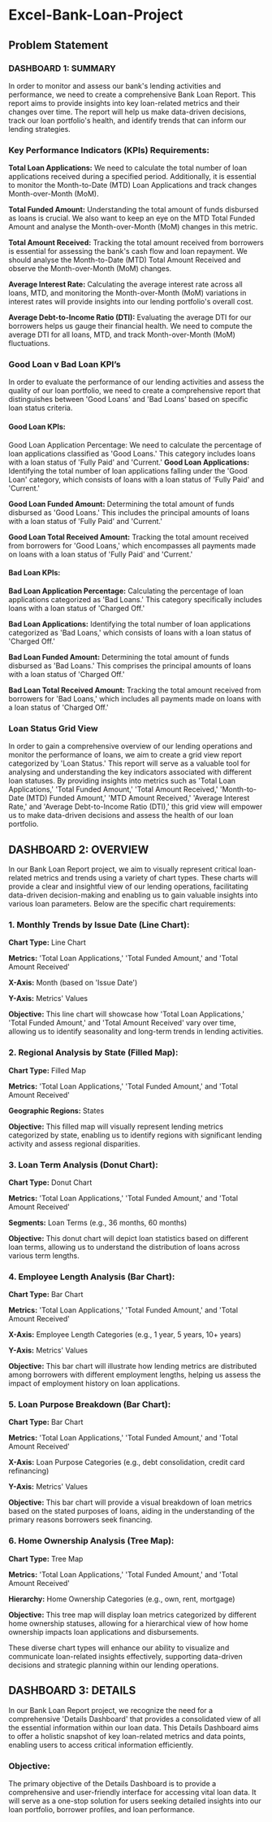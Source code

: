 # Excel-Bank-Loan-Project

## Problem Statement

### DASHBOARD 1: SUMMARY
In order to monitor and assess our bank's lending activities and performance, we need to create a comprehensive Bank Loan Report. This report aims to provide insights into key loan-related metrics and their changes over time. The report will help us make data-driven decisions, track our loan portfolio's health, and identify trends that can inform our lending strategies.

### Key Performance Indicators (KPIs) Requirements:
**Total Loan Applications:** We need to calculate the total number of loan applications received during a specified period. Additionally, it is essential to monitor the Month-to-Date (MTD) Loan Applications and track changes Month-over-Month (MoM).

**Total Funded Amount:** Understanding the total amount of funds disbursed as loans is crucial. We also want to keep an eye on the MTD Total Funded Amount and analyse the Month-over-Month (MoM) changes in this metric.

**Total Amount Received:** Tracking the total amount received from borrowers is essential for assessing the bank's cash flow and loan repayment. We should analyse the Month-to-Date (MTD) Total Amount Received and observe the Month-over-Month (MoM) changes.

**Average Interest Rate:** Calculating the average interest rate across all loans, MTD, and monitoring the Month-over-Month (MoM) variations in interest rates will provide insights into our lending portfolio's overall cost.

**Average Debt-to-Income Ratio (DTI):** Evaluating the average DTI for our borrowers helps us gauge their financial health. We need to compute the average DTI for all loans, MTD, and track Month-over-Month (MoM) fluctuations.

### Good Loan v Bad Loan KPI’s
In order to evaluate the performance of our lending activities and assess the quality of our loan portfolio, we need to create a comprehensive report that distinguishes between 'Good Loans' and 'Bad Loans' based on specific loan status criteria.

#### Good Loan KPIs:
Good Loan Application Percentage: We need to calculate the percentage of loan applications classified as 'Good Loans.' This category includes loans with a loan status of 'Fully Paid' and 'Current.'
**Good Loan Applications:** Identifying the total number of loan applications falling under the 'Good Loan' category, which consists of loans with a loan status of 'Fully Paid' and 'Current.'

**Good Loan Funded Amount:** Determining the total amount of funds disbursed as 'Good Loans.' This includes the principal amounts of loans with a loan status of 'Fully Paid' and 'Current.'

**Good Loan Total Received Amount:** Tracking the total amount received from borrowers for 'Good Loans,' which encompasses all payments made on loans with a loan status of 'Fully Paid' and 'Current.'

#### Bad Loan KPIs:
**Bad Loan Application Percentage:** Calculating the percentage of loan applications categorized as 'Bad Loans.' This category specifically includes loans with a loan status of 'Charged Off.'

**Bad Loan Applications:** Identifying the total number of loan applications categorized as 'Bad Loans,' which consists of loans with a loan status of 'Charged Off.'

**Bad Loan Funded Amount:** Determining the total amount of funds disbursed as 'Bad Loans.' This comprises the principal amounts of loans with a loan status of 'Charged Off.'

**Bad Loan Total Received Amount:** Tracking the total amount received from borrowers for 'Bad Loans,' which includes all payments made on loans with a loan status of 'Charged Off.'

### Loan Status Grid View
In order to gain a comprehensive overview of our lending operations and monitor the performance of loans, we aim to create a grid view report categorized by 'Loan Status.' This report will serve as a valuable tool for analysing and understanding the key indicators associated with different loan statuses. By providing insights into metrics such as 'Total Loan Applications,' 'Total Funded Amount,' 'Total Amount Received,' 'Month-to-Date (MTD) Funded Amount,' 'MTD Amount Received,' 'Average Interest Rate,' and 'Average Debt-to-Income Ratio (DTI),' this grid view will empower us to make data-driven decisions and assess the health of our loan portfolio.


## DASHBOARD 2: OVERVIEW
In our Bank Loan Report project, we aim to visually represent critical loan-related metrics and trends using a variety of chart types. These charts will provide a clear and insightful view of our lending operations, facilitating data-driven decision-making and enabling us to gain valuable insights into various loan parameters. Below are the specific chart requirements:
### 1. Monthly Trends by Issue Date (Line Chart):
**Chart Type:** Line Chart

**Metrics:** 'Total Loan Applications,' 'Total Funded Amount,' and 'Total Amount Received'

**X-Axis:** Month (based on 'Issue Date')

**Y-Axis:** Metrics' Values

**Objective:** This line chart will showcase how 'Total Loan Applications,' 'Total Funded Amount,' and 'Total Amount Received' vary over time, allowing us to identify seasonality and long-term trends in lending activities.

### 2. Regional Analysis by State (Filled Map):
**Chart Type:** Filled Map

**Metrics:** 'Total Loan Applications,' 'Total Funded Amount,' and 'Total Amount Received'

**Geographic Regions:** States

**Objective:** This filled map will visually represent lending metrics categorized by state, enabling us to identify regions with significant lending activity and assess regional disparities.

### 3. Loan Term Analysis (Donut Chart):
**Chart Type:** Donut Chart

**Metrics:** 'Total Loan Applications,' 'Total Funded Amount,' and 'Total Amount Received'

**Segments:** Loan Terms (e.g., 36 months, 60 months)

**Objective:** This donut chart will depict loan statistics based on different loan terms, allowing us to understand the distribution of loans across various term lengths.

### 4. Employee Length Analysis (Bar Chart):
**Chart Type:** Bar Chart

**Metrics:** 'Total Loan Applications,' 'Total Funded Amount,' and 'Total Amount Received'

**X-Axis:** Employee Length Categories (e.g., 1 year, 5 years, 10+ years)

**Y-Axis:** Metrics' Values

**Objective:** This bar chart will illustrate how lending metrics are distributed among borrowers with different employment lengths, helping us assess the impact of employment history on loan applications.

### 5. Loan Purpose Breakdown (Bar Chart):
**Chart Type:** Bar Chart

**Metrics:** 'Total Loan Applications,' 'Total Funded Amount,' and 'Total Amount Received'

**X-Axis:** Loan Purpose Categories (e.g., debt consolidation, credit card refinancing)

**Y-Axis:** Metrics' Values

**Objective:** This bar chart will provide a visual breakdown of loan metrics based on the stated purposes of loans, aiding in the understanding of the primary reasons borrowers seek financing.

### 6. Home Ownership Analysis (Tree Map):
**Chart Type:** Tree Map

**Metrics:** 'Total Loan Applications,' 'Total Funded Amount,' and 'Total Amount Received'

**Hierarchy:** Home Ownership Categories (e.g., own, rent, mortgage)

**Objective:** This tree map will display loan metrics categorized by different home ownership statuses, allowing for a hierarchical view of how home ownership impacts loan applications and disbursements.

These diverse chart types will enhance our ability to visualize and communicate loan-related insights effectively, supporting data-driven decisions and strategic planning within our lending operations.


## DASHBOARD 3: DETAILS
In our Bank Loan Report project, we recognize the need for a comprehensive 'Details Dashboard' that provides a consolidated view of all the essential information within our loan data. This Details Dashboard aims to offer a holistic snapshot of key loan-related metrics and data points, enabling users to access critical information efficiently.

### Objective:
The primary objective of the Details Dashboard is to provide a comprehensive and user-friendly interface for accessing vital loan data. It will serve as a one-stop solution for users seeking detailed insights into our loan portfolio, borrower profiles, and loan performance.
